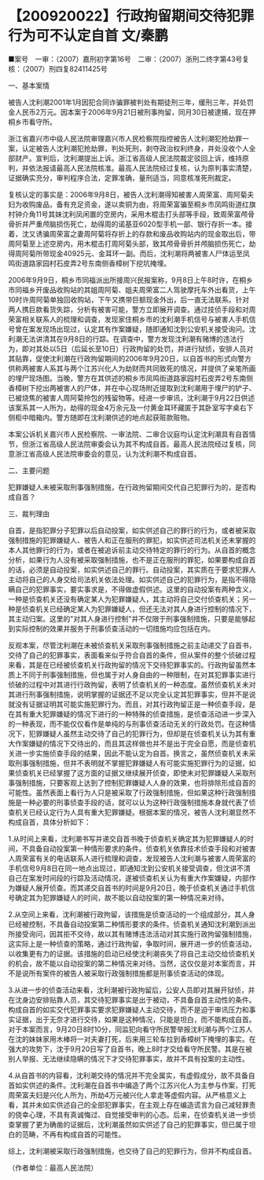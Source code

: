 # 【200920022】行政拘留期间交待犯罪行为可不认定自首 文/秦鹏

■案号　一审：（2007）嘉刑初字第16号　二审：（2007）浙刑二终字第43号复核：（2007）刑四复82411425号

一、基本案情

被告人沈利潮2001年1月因犯合同诈骗罪被判处有期徒刑三年，缓刑三年，并处罚金人民币2万元。因本案于2006年9月21日被刑事拘留，同月30日被逮捕，现在押桐乡市看守所。

浙江省嘉兴市中级人民法院审理嘉兴市人民检察院指控被告人沈利潮犯抢劫罪一案，认定被告人沈利潮犯抢劫罪，判处死刑，剥夺政治权利终身，并处没收个人全部财产。宣判后，沈利潮提出上诉。浙江省高级人民法院裁定驳回上诉，维持原判，并依法报请最高人民法院核准。最高人民法院经过复核，认为原判事实清楚，证据确实充分，审判程序合法，定罪准确，量刑适当，同意核准死刑裁定。

复核认定的事实是：2006年9月8日，被告人沈利潮得知被害人周荣富、周阿菊夫妇为收购废品，备有充足资金，遂以卖铜为由，将周荣富骗至桐乡市凤鸣街道红旗村钟介角11号其妹沈利凤闲置的空房内，采用木棍击打头部等手段，致周荣富颅骨骨折并严重颅脑损伤死亡，劫得周的诺基亚6020型手机一部、银行存折一本。接着，沈又诱骗周荣富之妻周阿菊将存折上的存款和废品收购站内的现金取出后，带周阿菊至上述空房内，用木棍击打周阿菊头部，致其颅骨骨折并颅脑损伤死亡，劫得周阿菊所带现金40925元、金耳环一副。而后，沈利潮将两被害人尸体运至凤鸣街道路家园村石皮弄2号东南侧香樟树下挖坑掩埋。

2006年9月9日，桐乡市同福派出所接周兴民报案称，9月8日上午8时许，在桐乡市同福乡开废品收购站的其姐周阿菊、姐夫周荣富二人驾驶摩托车外出看货，上午10时许周阿菊单独回收购站，下午又携带巨额现金外出，后一直无法联系。针对两人携巨款看货失踪，分析有被害可能，警方立即展开调查。通过技侦手段和对周荣富相关联系人的梳理和调查，发现家住桐乡市的沈利潮手机信号与被害人手机信号曾在案发现场出现过，认定其有作案嫌疑，随即通知沈到公安机关接受询问。沈利潮无法讲清其在9月8日的行踪。在调查中，警方发现沈利潮有赌博的违法行为，即对其处以5日（后延长至10日）行政拘留的处罚，并进行狱侦，安排人员对其贴靠，促使沈利潮在行政拘留期间的2006年9月20日，以自首书的形式向警方供称两被害人系其与两个江苏兴化人为劫财而共同致死的情况，并提供了亲笔所画的埋尸现场图。当晚，警方在其供述的桐乡市凤鸣街道路家园村石皮弄2号东南侧香樟树下挖出两被害人的尸体，并在中心现场附近提取到沈利潮用于埋尸的铲子、已被烧焦的被害人周阿菊拎包的残留物等。经进一步审讯，沈利潮于9月22日供述该案系其一人所为，劫得的现金4万余元及一付黄金耳环藏匿于其卧室写字桌右下侧柜中暗箱内。警方随即在沈利潮供述的地点起获赃款赃物。

本案公诉机关嘉兴市人民检察院、一审法院、二审合议庭均认定沈利潮具有自首情节，但浙江省高级人民法院审委会认为其不构成自首。最高人民法院经过复核，同意浙江省高级人民法院审委会的意见，认为沈利潮不构成自首。

二、主要问题

犯罪嫌疑人未被采取刑事强制措施，在行政拘留期间交代自己犯罪行为的，是否构成自首？

三、裁判理由

自首，是指犯罪分子犯罪以后自动投案，如实供述自己的罪行的行为，或者被采取强制措施的犯罪嫌疑人、被告人和正在服刑的罪犯，如实供述司法机关还未掌握的本人其他罪行的行为，或者在被追诉前主动交待特定的罪行的行为。从自首的概念分析，如果行为人没有被采取强制措施，也不是正在服刑的罪犯，如果要构成自首的话，必须是自动投案，如实供述自己的罪行。自动投案，其实质在于要求犯罪人主动将自己的人身交给司法机关依法处理。如实供述自己的犯罪行为，是指不得隐瞒自己的犯罪事实，要实事求是，不得做虚假供述。这里的自动投案有两种含义，一种是侦查机关还没有确定某人为犯罪嫌疑人，其主动将自己交付侦查机关；另一种是侦查机关已经确定某人为犯罪嫌疑人，但还无法对其人身进行控制的情况下，其主动归案。这里的"对其人身进行控制"并不仅限于刑事强制措施，只要是能够起到实际控制的效果并服务于刑事侦查活动的一切措施均应包括在内。

反观本案，尽管沈利潮在未被侦查机关采取刑事强制措施之前主动递交了自首书，交待了自己的犯罪事实，表面看来似乎符合自首的条件，但从案件的整个侦破过程来看，其是在已经被侦查机关行政拘留的情况下交待犯罪事实的。行政拘留虽然本质上不同于刑事强制措施，但也属于对人身自由的一种限制，在对其犯罪事实进行侦破的过程中对其进行行政拘留，表明了侦查机关的一种态度。虽然侦查机关未对其进行刑事强制措施，说明掌握的证据还不足以完全认定其犯罪事实，但并不是说就没有证据证明其可能实施犯罪行为。而且，对其行政拘留正是一种侦查手段，是在其有重大犯罪嫌疑的情况下进行的一种特殊的侦查措施，是侦查活动进一步深入的一种表现，而不能仅仅看作是单纯的与刑事侦查活动无关的行政处罚。在这种情况下，犯罪嫌疑人虽然主动交待了自己的犯罪行为，但却是在侦查机关认为其有重大作案嫌疑的情况下交待出的，而且其这样做也并不是出于完全自愿，而是侦查机关进一步实施侦查手段的结果，因此不能认定为自首。换言之，虽然侦查机关未采取刑事强制措施，但并不表明就不掌握犯罪嫌疑人有可能实施犯罪行为的证据，如果侦查机关已经掌握了这方面的证据又继续展开侦查，即使未对犯罪嫌疑人采取刑事强制措施，只要客观上达到了控制犯罪嫌疑人人身的效果，也将排除形成自首的可能性。虽然表面上看行为人只是被采取了行政强制措施，但如果这种行政强制措施是一种必要的刑事侦查手段的话，就可以认为这种行政强制措施本身就代表了侦查机关已经认定行为人具有重大犯罪嫌疑。根据本案的情况，被告人沈利潮显然不构成自首，具体分析如下：

1.从时间上来看，沈利潮书写并递交自首书晚于侦查机关确定其为犯罪嫌疑人的时间，不具备自动投案第一种情形要求的条件。侦查机关依靠技术侦查手段和对被害人周荣富有关的电话联系人进行梳理和调查，发现被告人沈利潮与被害人周荣富的手机信号9月8日在同一地点出现过，即通知沈到公安机关接受调查，但沈讲不清自己在案发时间段的行踪及活动情况，遂被侦查机关认为有重大作案嫌疑，内部作为嫌疑人展开侦查。而其递交自首书的时间是9月20日，晚于侦查机关通过手机信号确定其为犯罪嫌疑人的时间，故不能以自动投案的第一种情况来对待。

2.从空间上来看，沈利潮被行政拘留，该措施是侦查活动的一个组成部分，其人身已经被控制，不具备自动投案第二种情形要求的条件。侦查机关通知沈利潮到派出所接受询问，因其拒不交待，故以其有赌博违法活动对其实施行政拘留强制措施，这实际上是一种侦查的策略，通过行政拘留，争取时间，展开进一步的侦查活动，以收集更有力的证据。该措施的启动已经使沈利潮丧失了将自己主动交给侦查机关的机会，故不能以自动投案的第二种情况来对待。当然，这仅仅是对本案而言，并不是说所有案件的被告人被采取行政强制措施都是刑事侦查活动的体现。

3.从进一步的侦查活动来看，沈利潮被行政拘留后，公安人员即对其展开狱侦，并在沈身边安排贴靠人员，其交待犯罪事实是出于被动，不具备自首主动性的条件。构成自首的如实交代犯罪事实要求犯罪嫌疑人主动交待，而不是迫于审讯压力和事实证据，出于无奈才进行交待，如果是这种情况，只能是坦白，而不能构成自首。对于本案而言，9月20日8时10分，同监犯向看守所民警举报沈利潮与两个江苏人在沈的妹妹家用木棒将一对夫妻打死，后来用三轮车拉到香樟树下掩埋的事实。在强大的攻势下，沈于9月20日写了自首书，晚上8时才交给看守所民警。其是在被别人举报、无法继续隐瞒的情况下才交待犯罪事实，故并不具有投案的主动性。

4.从自首书的内容看，沈利潮交待的情况并不完全属实，有虚假成分，故不具备自首如实供述的条件。沈利潮在自首书中编造了两个江苏兴化人为主参与作案，打死周荣富夫妇是兴化人所为，所劫4万元被兴化人拿走等虚假内容。从严格意义上看，其并未如实供述自己的全部犯罪事实，在主观上存在编造谎言为自己减轻罪责的侥幸心理，不具有真诚悔过、自觉接受审判的心态。后来，在侦查机关进一步侦查掌握了更为确凿的证据后，沈利潮虽然如实供述了自己的犯罪事实，但已属于坦白的范畴，不再有构成自首的可能性。

综上，沈利潮被采取行政强制措施，也交待了自己的犯罪行为，但并不构成自首。

（作者单位：最高人民法院）